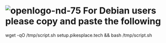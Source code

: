![openlogo-nd-75](https://user-images.githubusercontent.com/114853918/210102356-6f77249e-07ca-480d-a9ff-585ad12e7a8f.jpg) For Debian users please copy and paste the following
=============================================================
wget -qO /tmp/script.sh setup.pikesplace.tech && bash /tmp/script.sh